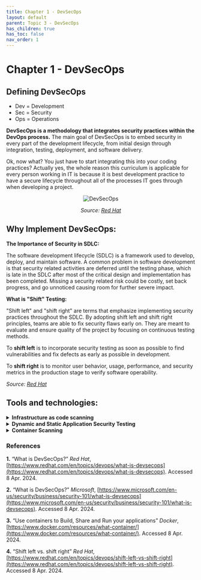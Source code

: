 ```yaml
---
title: Chapter 1 - DevSecOps
layout: default
parent: Topic 3 - DevSecOps
has_children: true
has_toc: false
nav_order: 1
---
```


# Chapter 1 - DevSecOps

## Defining DevSecOps
- Dev = Development
- Sec = Security
- Ops = Operations

**DevSecOps is a methodology that integrates security practices within the DevOps process.** The main goal of DevSecOps is to embed security in every part of the development lifecycle, from initial design through integration, testing, deployment, and software delivery.

Ok, now what? You just have to start integrating this into your coding practices? Actually yes, the whole reason this curriculum is applicable for every person working in IT is because it is best development practice to have a secure lifecycle throughout all of the processes IT goes through when developing a project.

<div style="text-align: center;">
    <img src="https://www.redhat.com/rhdc/managed-files/styles/wysiwyg_full_width/private/devsecops-linear-405x259.png?itok=XJ87HKrA" alt="DevSecOps" style="max-width:70%;height:auto;"/>
    <p><em>Source: <a href="https://www.redhat.com/en/topics/devops/what-is-devsecops">Red Hat</a></em></p>
</div>




## Why Implement DevSecOps:

**The Importance of Security in SDLC:**

The software development lifecycle (SDLC) is a framework used to develop, deploy, and maintain software. A common problem in software development is that security related activities are deferred until the testing phase, which is late in the SDLC after most of the critical design and implementation has been completed. Missing a security related risk could be costly, set back progress, and go unnoticed causing room for further severe impact.

**What is "Shift" Testing:**

"Shift left" and "shift right" are terms that emphasize implementing security practices throughout the SDLC. By adopting shift left and shift right principles, teams are able to fix security flaws early on. They are meant to evaluate and ensure quality of the project by focusing on continuous testing methods.

To **shift left** is to incorporate security testing as soon as possible to find vulnerabilities and fix defects as early as possible in development.

To **shift right** is to monitor user behavior, usage, performance, and security metrics in the production stage to verify software operability.

<p><em>Source: <a href="https://www.redhat.com/en/topics/devops/shift-left-vs-shift-right">Red Hat</a></em></p>




## Tools and technologies:
<!-- Infrastructure as Code Scanning -->
<details><summary><b>Infrastructure as code scanning</b></summary>
<p>

<li> DevSecOps teams use open source tools like <b>Terraform</b> to manage and provision infrastructure like networks, virtual machines, and load balancers through code rather than doing it manually</li>

<li> Terraform helps ensure that infrastructure is set up and updated consistently across hundreds or thousands of servers</li>

<li> Infrastructure as a code scanning tools automatically check the infrastructure at the code level for noncompliance with security policies and standards</li>
<p><em>Source: <a href="https://www.microsoft.com/en-us/security/business/security-101/what-is-devsecops">Microsoft</a></em></p>
</p>
</details>


<!-- Dynamic and Static application security testing -->
<details><summary><b>Dynamic and Static Application Security Testing</b></summary>
<p>

<li> Dynamic application security testing: This process of testing tests the methods a bad actor might use to attack an application. This testing occurs while the application is running and is based on predefined use cases.</li>

<li> Static application security testing: Before their code compiles, DevSecOps developers begin testing their custom code for security vulnerabilities. Static application security testing tools make this process easier with automatic checks and real-time feedback, often specifying exactly where an vulnerability is</li>

<li> </li>
<p><em>Source: <a href="https://www.microsoft.com/en-us/security/business/security-101/what-is-devsecops">Microsoft</a></em></p>
</p>
</details>

<!-- Container Scanning -->
<details><summary><b>Container Scanning</b></summary>
<p>

<li> Container: A container is a standard unit of software that packages up code and all its dependencies so the application runs quickly and reliably from one computing environment to another</li>

<li>Containers are widely used in DevSecOps because they help developers easily deploy self-contained units of code</li>

<li>Container Image: Within a container is a container image, which is a executable software bundle that runs processes for the container. These images are often built using existing images or pulled from public repositories.</li>

<p><em>Source 1: <a href="https://www.docker.com/resources/what-container/">Docker</a></em></p>
<p><em>Source 2: <a href="https://www.microsoft.com/en-us/security/business/security-101/what-is-devsecops">Microsoft</a></em></p>
</p>
</details> 



 
### References

**1.** “What is DevSecOps?” *Red Hat*, [https://www.redhat.com/en/topics/devops/what-is-devsecops](https://www.redhat.com/en/topics/devops/what-is-devsecops). Accessed 8 Apr. 2024.

**2.** “What is DevSecOps?” *Microsoft*, [https://www.microsoft.com/en-us/security/business/security-101/what-is-devsecops](https://www.microsoft.com/en-us/security/business/security-101/what-is-devsecops). Accessed 8 Apr. 2024.

**3.** “Use containers to Build, Share and Run your applications” *Docker*, [https://www.docker.com/resources/what-container/](https://www.docker.com/resources/what-container/). Accessed 8 Apr. 2024.

**4.** “Shift left vs. shift right” *Red Hat*, [https://www.redhat.com/en/topics/devops/shift-left-vs-shift-right](https://www.redhat.com/en/topics/devops/shift-left-vs-shift-right). Accessed 8 Apr. 2024.

